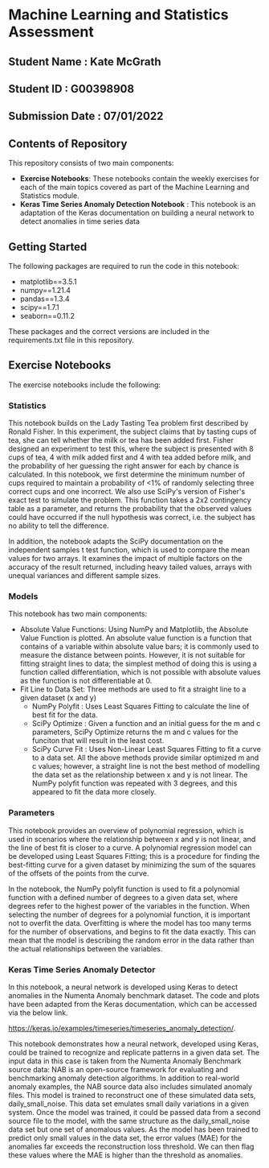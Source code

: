 # Machine Learning and Statistics Assessment
## Student Name : Kate McGrath
## Student ID : G00398908
## Submission Date : 07/01/2022

## Contents of Repository
This repository consists of two main components:
- **Exercise Notebooks**: These notebooks contain the weekly exercises for each of the main topics covered as part of the Machine Learning and Statistics module.
- **Keras Time Series Anomaly Detection Notebook** : This notebook is an adaptation of the Keras documentation on building a neural network to detect anomalies in time series data

## Getting Started
The following packages are required to run the code in this notebook:
 - matplotlib==3.5.1
 - numpy==1.21.4
 - pandas==1.3.4
 - scipy==1.7.1
 - seaborn==0.11.2

These packages and the correct versions are included in the requirements.txt file in this repository.


## Exercise Notebooks
The exercise notebooks include the following:
### Statistics 
This notebook builds on the Lady Tasting Tea problem first described by Ronald Fisher. In this experiment, the subject claims that by tasting cups of tea, she can tell whether the milk or tea has been added first. Fisher designed an experiment to test this, where the subject is presented with 8 cups of tea, 4 with milk added first and 4 with tea added before milk, and the probability of her guessing the right answer for each by chance is calculated. In this notebook, we first determine the minimum number of cups required to maintain a probability of <1% of randomly selecting three correct cups and one incorrect. We also use SciPy's version of Fisher's exact test to simulate the problem. This function takes a 2x2 contingency table as a parameter, and returns the probability that the observed values could have occurred if the null hypothesis was correct, i.e. the subject has no ability to tell the difference.

In addition, the notebook adapts the SciPy documentation on the independent samples t test function, which is used to compare the mean values for two arrays. It examines the impact of multiple factors on the accuracy of the result returned, including heavy tailed values, arrays with unequal variances and different sample sizes.

### Models

This notebook has two main components:
- Absolute Value Functions: Using NumPy and Matplotlib, the Absolute Value Function is plotted. An absolute value function is a function that contains of a variable within absolute value bars; it is commonly used to measure the distance between points. However, it is not suitable for fitting straight lines to data; the simplest method of doing this is using a function called differentiation, which is not possible with absolute values as the function is not differentiable at 0. 
- Fit Line to Data Set: Three methods are used to fit a straight line to a given dataset (x and y)
  - NumPy Polyfit : Uses Least Squares Fitting to calculate the line of best fit for the data.
  - SciPy Optimize : Given a function and an initial guess for the m and c parameters, SciPy Optimize returns the m and c values for the funciton that will result in the least cost.
  - SciPy Curve Fit : Uses Non-Linear Least Squares Fitting to fit a curve to a data set.
 All the above methods provide similar optimized m and c values; however, a straight line is not the best method of modelling the data set as the relationship between x and y is not linear. The NumPy polyfit function was repeated with 3 degrees, and this appeared to fit the data more closely.
 
 ### Parameters
This notebook provides an overview of polynomial regression, which is used in scenarios where the relationship between x and y is not linear, and the line of best fit is closer to a curve. A polynomial regression model can be developed using Least Squares Fitting; this is a procedure for finding the best-fitting curve for a given dataset by minimizing the sum of the squares of the offsets of the points from the curve. 

In the notebook, the NumPy polyfit function is used to fit a polynomial function with a defined number of degrees to a given data set, where degrees refer to the highest power of the variables in the function. When selecting the number of degrees for a polynomial function, it is important not to overfit the data. Overfitting is where the model has too many terms for the number of observations, and begins to fit the data exactly. This can mean that the model is describing the random error in the data rather than the actual relationships between the variables. 

### Keras Time Series Anomaly Detector
In this notebook, a neural network is developed using Keras to detect anomalies in the Numenta Anomaly benchmark dataset. The code and plots have been adapted from the Keras documentation, which can be accessed via the below link.

https://keras.io/examples/timeseries/timeseries_anomaly_detection/.

This notebook demonstrates how a neural network, developed using Keras, could be trained to recognize and replicate patterns in a given data set. The input data in this case is taken from the Numenta Anomaly Benchmark source data: NAB is an open-source framework for evaluating and benchmarking anomaly detection algorithms. In addition to real-world anomaly examples, the NAB source data also includes simulated anomaly files. This model is trained to reconstruct one of these simulated data sets, daily_small_noise. This data set emulates small daily variations in a given system. Once the model was trained, it could be passed data from a second source file to the model, with the same structure as the daily_small_noise data set but one set of anomalous values. As the model has been trained to predict only small values in the data set, the error values (MAE) for the anomalies far exceeds the reconstruction loss threshold. We can then flag these values where the MAE is higher than the threshold as anomalies.
